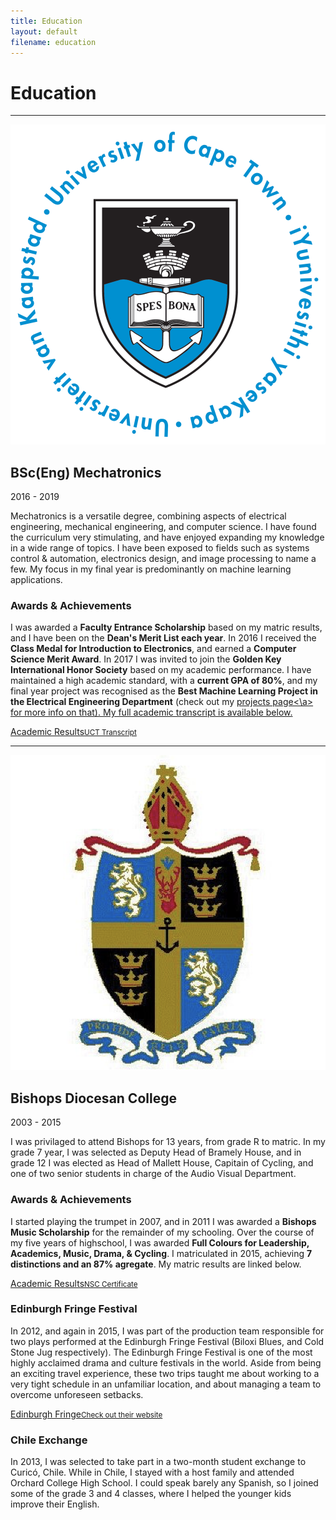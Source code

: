 ```yaml
---
title: Education
layout: default
filename: education
--- 
```

<h1>Education</h1>
<hr>

<img class="icon" src="resources/uct_icon.png" alt="UCT Logo">
<h2>BSc(Eng) Mechatronics</h2>
<p class="subtitle">2016 - 2019</p>
<p>
  Mechatronics is a versatile degree, combining aspects of electrical engineering, mechanical engineering, and computer science. I have found the curriculum very stimulating, and have enjoyed expanding my knowledge in a wide range of topics. I have been exposed to fields such as systems control & automation, electronics design, and image processing to name a few. My focus in my final year is predominantly on machine learning applications.
</p>
<h3>Awards & Achievements</h3>
<p>
  I was awarded a <b>Faculty Entrance Scholarship</b> based on my matric results, and I have been on the <b>Dean's Merit List each year</b>. In 2016 I received the <b>Class Medal for Introduction to Electronics</b>, and earned a <b>Computer Science Merit Award</b>. In 2017 I was invited to join the <b>Golden Key International Honor Society</b> based on my academic performance. I have maintained a high academic standard, with a <b>current GPA of 80%</b>, and my final year project was recognised as the <b>Best Machine Learning Project in the Electrical Engineering Department</b> (check out my <a href="projects">projects page<\a> for more info on that). My full academic transcript is available below.
</p>
<div class="linkbox">
  <a href="resources/UCT_Transcript_StefanDominicus.pdf" target="_blank">Academic Results<small>UCT Transcript</small></a>
</div>
<hr>

<img class="icon" src="resources/bishops_icon.png" alt="Bishops Diocensan College Logo">
<h2>Bishops Diocesan College</h2>
<p class="subtitle">2003 - 2015</p>
<p>
  I was privilaged to attend Bishops for 13 years, from grade R to matric. In my grade 7 year, I was selected as Deputy Head of Bramely House, and in grade 12 I was elected as Head of Mallett House, Capitain of Cycling, and one of two senior students in charge of the Audio Visual Department.
</p>
<h3>Awards & Achievements</h3>
<p>
  I started playing the trumpet in 2007, and in 2011 I was awarded a <b>Bishops Music Scholarship</b> for the remainder of my schooling. Over the course of my five years of highschool, I was awarded <b>Full Colours for Leadership, Academics, Music, Drama, & Cycling</b>. I matriculated in 2015, achieving <b>7 distinctions and an 87% agregate</b>. My matric results are linked below.
</p>
<div class="linkbox">
  <a href="resources/MatricCertificate_StefanDominicus.pdf" target="_blank">Academic Results<small>NSC Certificate</small></a>
</div>

<h3>Edinburgh Fringe Festival</h3>
<p>
  In 2012, and again in 2015, I was part of the production team responsible for two plays performed at the Edinburgh Fringe Festival (Biloxi Blues, and Cold Stone Jug respectively). The Edinburgh Fringe Festival is one of the most highly acclaimed drama and culture festivals in the world. Aside from being an exciting travel experience, these two trips taught me about working to a very tight schedule in an unfamiliar location, and about managing a team to overcome unforeseen setbacks.
</p>
<div class="linkbox">
  <a href="https://www.edfringe.com" target="_blank">Edinburgh Fringe<small>Check out their website</small></a>
</div>

<h3>Chile Exchange</h3>
<p>
  In 2013, I was selected to take part in a two-month student exchange to Curicó, Chile. While in Chile, I stayed with a host family and attended Orchard College High School. I could speak barely any Spanish, so I joined some of the grade 3 and 4 classes, where I helped the younger kids improve their English.
</p>
